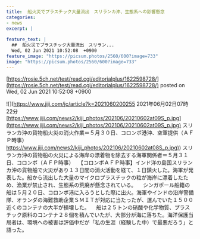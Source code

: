 ```yaml
---
title:  船火災でプラスチック大量流出　スリランカ沖、生態系への影響懸念  
categories:
- news
excerpt: |
  
feature_text: |
  ##  船火災でプラスチック大量流出　スリラン...
  Wed, 02 Jun 2021 10:52:08  +0900
feature_image: "https://picsum.photos/2560/600?image=733"
image: "https://picsum.photos/2560/600?image=733"
---
```


[https://rosie.5ch.net/test/read.cgi/editorialplus/1622598728/](https://rosie.5ch.net/test/read.cgi/editorialplus/1622598728/)
posted on Wed, 02 Jun 2021 10:52:08  +0900

<!--more-->

![](https://www.jiji.com/jc/article?k=2021060200255 2021年06月02日07時22分 [https://www.jiji.com/news2/kiji_photos/202106/20210602at09S_p.jpg](https://www.jiji.com/news2/kiji_photos/202106/20210602at09S_p.jpg) スリランカ沖の貨物船火災の消火作業＝５月３０日、コロンボ港沖、空軍提供（ＡＦＰ時事） [https://www.jiji.com/news2/kiji_photos/202106/20210602at08S_p.jpg)](https://www.jiji.com/news2/kiji_photos/202106/20210602at08S_p.jpg)) スリランカ沖の貨物船の火災による海岸の漂着物を除去する海軍関係者＝５月３１日、コロンボ（ＡＦＰ時事） 　【コロンボＡＦＰ時事】インド洋の島国スリランカ沖の貨物船で火災があり１３日間の消火活動を経て、１日鎮火した。海軍が発表した。船から流出した大量のマイクロプラスチックの粒が海岸に漂着したため、漁業が禁止され、生態系の荒廃が懸念されている。 　シンガポール船籍の船は５月２０日、コロンボ港に入ろうとした際に出火。海軍やインドの沿岸警備隊、オランダの海難救助企業ＳＭＩＴが対応に当たったが、運んでいた１５００近くのコンテナの大半が損壊した。 　船は２５トンの硝酸や化学物質、プラスチック原料のコンテナ２８個を積んでいたが、大部分が海に落ちた。海洋保護当局者は、環境への被害は評価中だが「私の生涯（経験した中）で最悪だろう」と語った。
